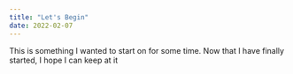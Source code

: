 ```yaml
---
title: "Let's Begin"
date: 2022-02-07
---
```

This is something I wanted to start on for some time. Now that I have finally started, I hope I can keep at it
